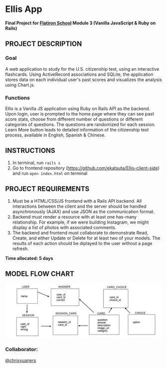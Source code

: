# Ellis App

**Final Project for [Flatiron School](https://flatironschool.com/) Module 3 (Vanilla JavaScript & Ruby on Rails)**


## PROJECT DESCRIPTION

### Goal
A web application to study for the U.S. citizenship test, using an interactive flashcards. Using ActiveRecord associations and SQLite, the application stores data on each individual user's past scores and visualizes the analysis using Chart.js. 

### Functions 
Ellis is a Vanilla JS application using Ruby on Rails API as the backend. Upon login, user is prompted to the home page where they can see past score stats, choose from different number of questions or different categories of questions. The questions are randomized for each session. Learn More button leads to detailed information of the citizenship test process, available in English, Spanish & Chinese. 


## INSTRUCTIONS

1. In terminal, run `rails s`
2. Go to frontend repository (https://github.com/ekatsuta/Ellis-client-side) and run `open index.html` on terminal


## PROJECT REQUIREMENTS

1. Must be a HTML/CSS/JS frontend with a Rails API backend. All interactions between the client and the server should be handled asynchronously (AJAX) and use JSON as the communication format. 
2. Backend must render a resource with at least one has-many relationship. For example, if we were building Instagram, we might display a list of photos with associated comments.
3. The backend and frontend must collaborate to demonstrate Read, Create, and either Update or Delete for at least two of your models. The results of each action should be diplayed to the user without a page refresh.  

**Time allocated: 5 days**

## MODEL FLOW CHART

![Models](app/images/model_flowchart.png "Model Relationships")


### Collaborator:
[@chrisyuaners](https://github.com/chrisyuaners)
